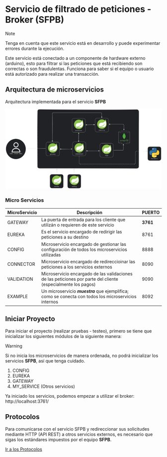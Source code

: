 # Servicio de filtrado de peticiones - Broker (SFPB)

> [!NOTE]  
> Tenga en cuenta que este servicio está en desarrollo y puede experimentar 
> errores durante la ejecución.

Este servicio está conectado a un componente de hardware externo (arduino), 
esto para filtrar si las peticiones que está recibiendo son correctas o son 
fraudulentas. Funciona para saber si el equipo o usuario está autorizado para 
realizar una transacción.

## Arquitectura de microservicios

Arquitectura implementada para el servicio **SFPB**

![IMG](./assets/arch/SFPN.png)

### Micro Servicios

| MicroServicio | Descripción                                                                                                   | PUERTO   |
|---------------|---------------------------------------------------------------------------------------------------------------|----------|
| GATEWAY       | La puerta de entrada para los cliente que utilizán o requieren de este servicio                               | **3761** |
| EUREKA        | Es el servicio encargado de redirigir las peticiones a su destino                                             | 8761     |
| CONFIG        | Microservicio encargado de gestionar las configuración de todos los microservicios utilizadas                 | 8888     |
| CONNECTOR     | Microservicio encargado de redireccioinar las peticiones a los servicios externos                             | 8090     |
| VALIDATION    | Microservicio encargado de las validaciones de las peticiones por parte del cliente (especialmente los pagos) | 9090     |
| EXAMPLE       | Un microservicio _**muestra**_ que ejemplifica; como se conecta con todos los microservicios internos         | 8092     |

## Iniciar Proyecto

Para iniciar el proyecto (realizar pruebas - testeo), primero se tiene que inicializar los
siguientes módulos de la siguiente manera:

> [!WARNING]  
> Si no inicia los microservicios de manera ordenada, no podrá inicializar los servicios **SFPB**, 
> así que tenga cuidado.

1. CONFIG
2. EUREKA
3. GATEWAY
4. MY_SERVICE (Otros servicios)

Ya iniciado los servicios, podemos empezar a utilizar el broker: http://localhost:3761/

## Protocolos

Para comunicarse con el servicio SFPB y redireccionar sus solicitudes mediante HTTP (API REST) ​​a
otros servicios externos, es necesario que sigas los estándares impuestos por el equipo **SFPB**.

[Ir a los Protocolos](./assets/docs/PROTOCOLO.md)
